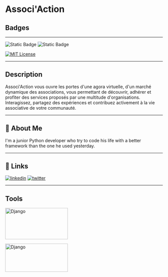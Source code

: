 # Associ'Action

## Badges
---
![Static Badge](https://img.shields.io/badge/Status-tests_creation-green)
![Static Badge](https://img.shields.io/badge/Version-0.0.1-blue)

[![MIT License](https://img.shields.io/badge/License-MIT-green.svg)](https://choosealicense.com/licenses/mit/)

---
## Description

Associ'Action vous ouvre les portes d'une agora virtuelle, d'un marché dynamique des associations, vous permettant de découvrir, adhérer et profiter des services proposés par une multitude d'organisations. Interagissez, partagez des expériences et contribuez activement à la vie associative de votre communauté.

---
## 🚀 About Me
I'm a junior Python developer who try to code his life with a better framework than the one he used yesterday.

---
## 🔗 Links

[![linkedin](https://img.shields.io/badge/linkedin-0A66C2?style=for-the-badge&logo=linkedin&logoColor=white)](https://www.linkedin.com/in/quentin-faure-b818221b9/)
[![twitter](https://img.shields.io/badge/twitter-1DA1F2?style=for-the-badge&logo=twitter&logoColor=white)](https://twitter.com/Q_Faure/)

---
## Tools

<p align="top left">
  <img src="https://www.djangoproject.com/m/img/logos/django-logo-negative.svg" alt="Django" width="200" height="100">
</p>
<p align="top right">
  <img src="https://github.com/tus/official-images-docs/blob/master/mysql/logo.png?raw=true" alt="Django" width="200" height="90">
</p>